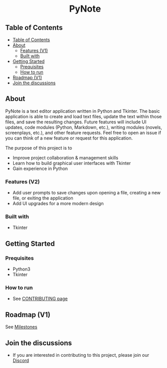 <h1 align="center">PyNote</h1>

## Table of Contents

- [Table of Contents](#table-of-contents)
- [About](#about)
  - [Features (V1)](#features-v1)
  - [Built with](#built-with)
- [Getting Started](#getting-started)
  - [Prequisites](#prequisites)
  - [How to run](#how-to-run)
- [Roadmap (V1)](#roadmap-v1)
- [Join the discussions](#join-the-discussions)

## About

PyNote is a text editor application written in Python and Tkinter.  The basic application is able to create and load text files, update the text within those files, and save the resulting changes.  Future features will include UI updates, code modules (Python, Markdown, etc.), writing modules (novels, screenplays, etc.), and other feature requests.  Feel free to open an issue if you can think of a new feature or request for this application.

The purpose of this project is to

- Improve project collaboration & management skills
- Learn how to build graphical user interfaces with Tkinter
- Gain experience in Python

### Features (V2)

- Add user prompts to save changes upon opening a file, creating a new file, or exiting the application
- Add UI upgrades for a more modern design

### Built with

- Tkinter

## Getting Started

### Prequisites

- Python3
- Tkinter

### How to run

- See [CONTRIBUTING page](https://github.com/CSSG-Labs/PyNote/blob/main/CONTRIBUTING.md)

## Roadmap (V1)

See [Milestones](https://github.com/CSSG-Labs/PyNote/milestones)

## Join the discussions

- If you are interested in contributing to this project, please join our [Discord](https://discord.gg/5afnaybw59)

